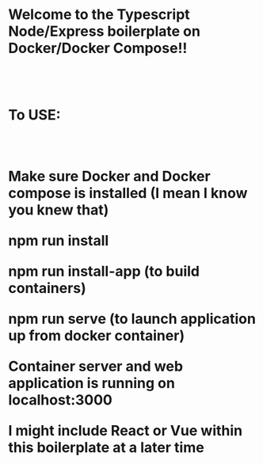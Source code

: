 <h1>Welcome to the Typescript Node/Express boilerplate on Docker/Docker Compose!! <h1>

<br>

<p>To USE:</p>
<br/>

<p>Make sure Docker and Docker compose is installed (I mean I know you knew that)</p>

<p>npm run install</p>

<p>npm run install-app  (to build containers)</p>

<p>npm run serve (to launch application up from docker container)</p>

<p>Container server and web application is running on localhost:3000</p>

<p> I might include React or Vue within this boilerplate at a later time</p>
